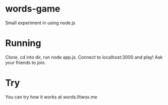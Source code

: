 words-game
==========

Small experiment in using node.js

Running
=======

Clone, cd into dir, run node app.js. Connect to localhost:3000 and play! Ask your friends to join.

Try
===
You can try how it works at words.lltwox.me

